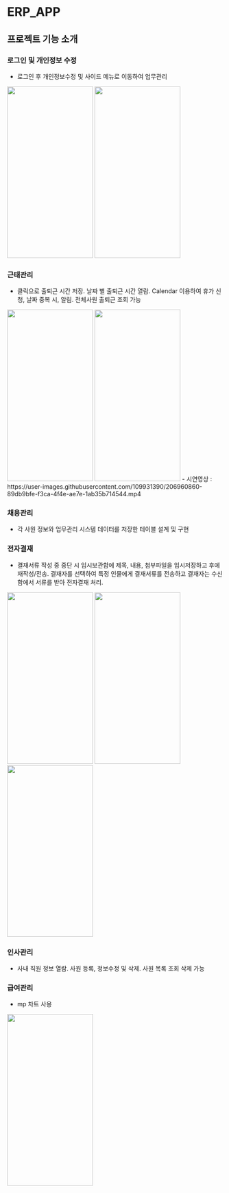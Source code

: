 # ERP_APP

## 프로젝트 기능 소개

### 로그인 및 개인정보 수정
- 로그인 후 개인정보수정 및
사이드 메뉴로 이동하여 업무관리
<img src="https://user-images.githubusercontent.com/109931390/206896671-fb11385c-1719-455b-a4b3-286cc2ae1e66.png" width="200" height="400"/>
<img src="https://user-images.githubusercontent.com/109931390/206896672-f50ac525-813d-4fdd-a08b-3b1e172cf0f4.png" width="200" height="400"/>

### 근태관리
- 클릭으로 출퇴근 시간 저장. 
날짜 별 출퇴근 시간 열람.
Calendar 이용하여 휴가 신청,
날짜 중복 시, 알림.
전체사원 출퇴근 조회 가능


<img src="https://user-images.githubusercontent.com/109931390/206896674-c59f50c3-cd43-446d-9569-24c6f88d9f58.png" width="200" height="400"/>
<img src="https://user-images.githubusercontent.com/109931390/206896677-b5199fc5-c0a3-488c-9250-e2c6d0fce688.png" width="200" height="400"/>
- 시연영상 : https://user-images.githubusercontent.com/109931390/206960860-89db9bfe-f3ca-4f4e-ae7e-1ab35b714544.mp4

### 채용관리
- 각 사원 정보와 업무관리 시스템
데이터를 저장한 테이블 설계 및 구현

### 전자결재
- 결재서류 작성 중 중단 시 임시보관함에 제목, 내용, 첨부파일을 임시저장하고 후에
재작성/전송.
결재자를 선택하여 특정 인물에게 결재서류를 전송하고 결재자는 수신함에서 서류를 받아 전자결재 처리.
<img src="https://user-images.githubusercontent.com/109931390/206896680-aa3d62ca-dd25-4bc8-a999-600ec7a2344b.png" width="200" height="400"/>
<img src="https://user-images.githubusercontent.com/109931390/206896681-951c4268-df63-468d-9e8b-d0b4fae76f57.png" width="200" height="400"/>
<img src="https://user-images.githubusercontent.com/109931390/206896681-951c4268-df63-468d-9e8b-d0b4fae76f57.png" width="200" height="400"/>

### 인사관리
- 사내 직원 정보 열람.
사원 등록, 정보수정 및 삭제.
사원 목록 조회 삭제 가능

### 급여관리
- mp 차트 사용

<img src="https://user-images.githubusercontent.com/109931390/206896678-daffa5d0-7976-4bbb-aed4-a4d1a199049c.png" width="200" height="400"/>



